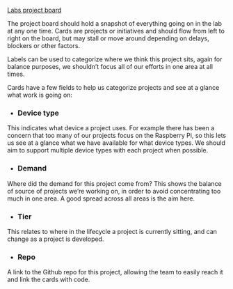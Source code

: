 [Labs project board](https://github.com/balenalabs/balenalabs/projects/1)

The project board should hold a snapshot of everything going on in the lab at any one time. Cards are projects or initiatives and should flow from left to right on the board, but may stall or move around depending on delays, blockers or other factors.

Labels can be used to categorize where we think this project sits, again for balance purposes, we shouldn’t focus all of our efforts in one area at all times.

Cards have a few fields to help us categorize projects and see at a glance what work is going on:
* ### Device type
This indicates what device a project uses. For example there has been a concern that too many of our projects focus on the Raspberry Pi, so this lets us see at a glance what we have available for what device types. We should aim to support multiple device types with each project when possible.
* ### Demand
Where did the demand for this project come from? This shows the balance of source of projects we’re working on, in order to avoid concentrating too much in one area. A good spread across all areas is the aim here.
* ### Tier
This relates to where in the lifecycle a project is currently sitting, and can change as a project is developed. 
* ### Repo
A link to the Github repo for this project, allowing the team to easily reach it and link the cards with code.
